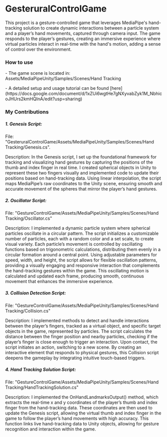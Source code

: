 # GesteruralControlGame
<p>This project is a gesture-controlled game that leverages MediaPipe's hand-tracking solution to create dynamic interactions between a particle system and a player’s hand movements, captured through camera input. The game responds to the player’s gestures, creating an immersive experience where virtual particles interact in real-time with the hand's motion, adding a sense of control over the environment. </p>

<h3> How to use </h3>
<p> - The game scene is located in: Assets/MediaPipeUnity/Samples/Scenes/Hand Tracking </p>
<p> - A detailed setup and usage tutorial can be found [here] (https://docs.google.com/document/d/1xZUi6wgtHe7gNXyvabZyk1M_NbhicoJHUrs2kmHQInA/edit?usp=sharing)</p>

<h3>My Contributions </h3>
<h5>1. Genesis Script: </h5>
<p> File: "GesteruralControlGame/Assets/MediaPipeUnity/Samples/Scenes/Hand Tracking/Genesis.cs". </p>
<p> Description: In the Genesis script, I set up the foundational framework for tracking and visualizing hand gestures by capturing the positions of the thumb and index finger in real time. I created spherical objects in Unity to represent these two fingers visually and implemented code to update their positions based on hand-tracking data. Using linear interpolation, the script maps MediaPipe’s raw coordinates to the Unity scene, ensuring smooth and accurate movement of the spheres that mirror the player’s hand gestures. </p>

<h5>2. Oscillator Script: </h5>
<p> File: "GestureControlGame/Assets/MediaPipeUnity/Samples/Scenes/Hand Tracking/Oscillator.cs" </p>
<p> Description: I implemented a dynamic particle system where spherical particles oscillate in a circular pattern. The script initializes a customizable number of particles, each with a random color and a set scale, to create visual variety. Each particle’s movement is controlled by oscillating functions based on trigonometric calculations, distributing them evenly in a circular formation around a central point. Using adjustable parameters for speed, width, and height, the script allows for flexible oscillation patterns, providing a visually engaging and responsive interaction that complements the hand-tracking gestures within the game. This oscillating motion is calculated and updated each frame, producing smooth, continuous movement that enhances the immersive experience. </p>

<h5>3. Collision Detection Script: </h5>
<p> File: "GestureControlGame/Assets/MediaPipeUnity/Samples/Scenes/Hand Tracking/Collision.cs" </p>
<p> Description: I implemented methods to detect and handle interactions between the player’s fingers, tracked as a virtual object, and specific target objects in the game, represented by particles. The script calculates the distance between the finger position and nearby particles, checking if the player’s finger is close enough to trigger an interaction. Upon contact, the script initiates an action, switching to a new scene. By creating an interactive element that responds to physical gestures, this Collision script deepens the gameplay by integrating intuitive touch-based triggers. </p>

<h5>4. Hand Tracking Solution Script: </h5>
<p> File: "GestureControlGame/Assets/MediaPipeUnity/Samples/Scenes/Hand Tracking/HandTrackingSolution.cs" </p>
<p> Description: I implemented the OnHandLandmarksOutput() method, which extracts the real-time x and y coordinates of the player’s thumb and index finger from the hand-tracking data. These coordinates are then used to update the Genesis script, allowing the virtual thumb and index finger in the game to follow the player’s hand movements with high accuracy. This function links live hand-tracking data to Unity objects, allowing for gesture recognition and interaction within the game. </p>



 
